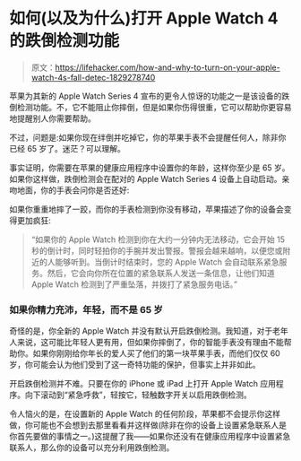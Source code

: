 # 如何(以及为什么)打开 Apple Watch 4 的跌倒检测功能

> 原文：<https://lifehacker.com/how-and-why-to-turn-on-your-apple-watch-4s-fall-detec-1829278740>

苹果为其新的 Apple Watch Series 4 宣布的更令人惊讶的功能之一是该设备的跌倒检测功能。不，它不能阻止你摔倒，但是如果你伤得很重，它可以帮助你更容易地提醒别人你需要帮助。



不过，问题是:如果你现在绊倒并吃掉它，你的苹果手表不会提醒任何人，除非你已经 65 岁了。迷茫？可以理解。

事实证明，你需要在苹果的健康应用程序中设置你的年龄，这样你至少是 65 岁。如果你这样做，跌倒检测会在配对的 Apple Watch Series 4 设备上自动启动。亲吻地面，你的手表会问你是否还好:

如果你重重地摔了一跤，而你的手表检测到你没有移动，苹果描述了你的设备会变得更加疯狂:

> “如果你的 Apple Watch 检测到你在大约一分钟内无法移动，它会开始 15 秒的倒计时，同时轻拍你的手腕并发出警报。警报会越来越响，以便您或附近的人能够听到。当倒计时结束时，您的 Apple Watch 会自动联系紧急服务。然后，它会向你所在位置的紧急联系人发送一条信息，让他们知道 Apple Watch 检测到了严重坠落，并拨打了紧急服务电话。”

### 如果你精力充沛，年轻，而不是 65 岁

奇怪的是，你全新的 Apple Watch 并没有默认开启跌倒检测。我知道，对于老年人来说，这可能比年轻人更有用，但如果你摔倒了，你的智能手表没有理由不能帮助你。如果你刚刚给你年长的爱人买了他们的第一块苹果手表，而他们仅仅 60 岁，你可能会认为他们受到了这一奇特功能的保护，但事实上并非如此。

开启跌倒检测并不难。只要在你的 iPhone 或 iPad 上打开 Apple Watch 应用程序。向下滚动到“紧急呼救”，轻按它，轻触数字开关以启用跌倒检测。

令人恼火的是，在设置新的 Apple Watch 的任何阶段，苹果都不会提示你这样做，你可能也不会想到去那里看看并这样做(除非在你的设备上设置紧急联系人是你首先要做的事情之一。)这提醒了我——如果你还没有在健康应用程序中设置紧急联系人，那么你的设备可以充分利用跌倒检测。